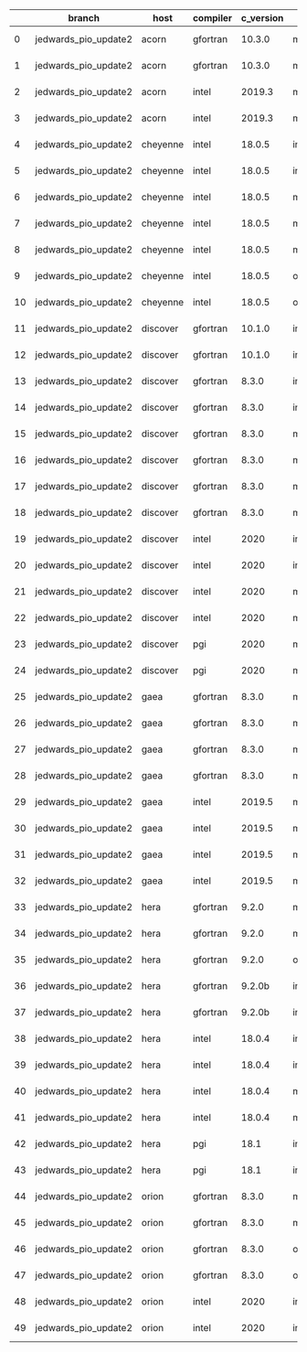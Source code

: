 |    | branch               | host     | compiler   | c_version   | mpi      | m_version   | o_g   | os     | netcdf_c   | netcdf_f   | build   | u_pass   | u_fail   | s_pass   | s_fail   | e_pass   | e_fail   |   nuopc_pass |   nuopc_fail | artifacts_hash                                                                                                                                                                 | modified                   |
|----|----------------------|----------|------------|-------------|----------|-------------|-------|--------|------------|------------|---------|----------|----------|----------|----------|----------|----------|--------------|--------------|--------------------------------------------------------------------------------------------------------------------------------------------------------------------------------|----------------------------|
|  0 | jedwards_pio_update2 | acorn    | gfortran   | 10.3.0      | mpich3   | 8.1.7       | O     | Linux  | 4.7.4      | 4.5.3      | fail    | fail     | fail     | fail     | fail     | fail     | fail     |            0 |           50 | [artifacts](https://github.com/esmf-org/esmf-test-artifacts/tree/1cd9adf214bb54c67c46600b47f930d8a9aef35a/jedwards_pio_update2/acorn/gfortran/10.3.0/O/mpich3/8.1.7)           | 2022-03-09 10:07:48.760146 |
|  1 | jedwards_pio_update2 | acorn    | gfortran   | 10.3.0      | mpich3   | 8.1.7       | g     | Linux  | 4.7.4      | 4.5.3      | fail    | fail     | fail     | fail     | fail     | fail     | fail     |            0 |           50 | [artifacts](https://github.com/esmf-org/esmf-test-artifacts/tree/622e55cfb542a017a475c6862de74e6b1f094403/jedwards_pio_update2/acorn/gfortran/10.3.0/g/mpich3/8.1.7)           | 2022-03-09 10:07:48.760140 |
|  2 | jedwards_pio_update2 | acorn    | intel      | 2019.3      | mpi      | 8.1.7       | O     | Linux  | 4.7.4      | 4.5.3      | fail    | fail     | fail     | fail     | fail     | fail     | fail     |            0 |           50 | [artifacts](https://github.com/esmf-org/esmf-test-artifacts/tree/f37d11f439660bff8c3b34ac8dd6a184cb5cc9b3/jedwards_pio_update2/acorn/intel/2019.3/O/mpi/8.1.7)                 | 2022-03-09 10:07:48.760151 |
|  3 | jedwards_pio_update2 | acorn    | intel      | 2019.3      | mpi      | 8.1.7       | g     | Linux  | 4.7.4      | 4.5.3      | fail    | fail     | fail     | fail     | fail     | fail     | fail     |            0 |           50 | [artifacts](https://github.com/esmf-org/esmf-test-artifacts/tree/9398da2b204080d6cc7abde5314fde110827b970/jedwards_pio_update2/acorn/intel/2019.3/g/mpi/8.1.7)                 | 2022-03-09 10:07:48.760115 |
|  4 | jedwards_pio_update2 | cheyenne | intel      | 18.0.5      | intelmpi | 2018.4.274  | O     | Linux  | 4.6.3      | 4.4.4      | fail    | 13647    | 0        | 49       | 0        | 80       | 0        |           50 |            0 | [artifacts](https://github.com/esmf-org/esmf-test-artifacts/tree/92d9954f2f0c6cc9ad43d4634ab7cf3ac87fc114/jedwards_pio_update2/cheyenne/intel/18.0.5/O/intelmpi/2018.4.274)    | 2022-03-09 09:09:06.212105 |
|  5 | jedwards_pio_update2 | cheyenne | intel      | 18.0.5      | intelmpi | 2018.4.274  | g     | Linux  | 4.6.3      | 4.4.4      | fail    | 13258    | 389      | 49       | 0        | 79       | 1        |           34 |           16 | [artifacts](https://github.com/esmf-org/esmf-test-artifacts/tree/c7ede6497047613261b6112a8628c83d12043133/jedwards_pio_update2/cheyenne/intel/18.0.5/g/intelmpi/2018.4.274)    | 2022-03-09 09:09:06.212119 |
|  6 | jedwards_pio_update2 | cheyenne | intel      | 18.0.5      | mpiuni   | none        | O     | Linux  | 4.8.1      | 4.5.3      | fail    | 12121    | 0        | 8        | 0        | 43       | 0        |            0 |           50 | [artifacts](https://github.com/esmf-org/esmf-test-artifacts/tree/c2a32144edf3711076278fc7792ab865482e9ab1/jedwards_pio_update2/cheyenne/intel/18.0.5/O/mpiuni/none)            | 2022-03-09 09:09:06.212110 |
|  7 | jedwards_pio_update2 | cheyenne | intel      | 18.0.5      | mpiuni   | none        | g     | Linux  | 4.8.1      | 4.5.3      | fail    | 12121    | 0        | 8        | 0        | 43       | 0        |            0 |           50 | [artifacts](https://github.com/esmf-org/esmf-test-artifacts/tree/eeebb401680f20dca576fc5bbe83f6e76f814ceb/jedwards_pio_update2/cheyenne/intel/18.0.5/g/mpiuni/none)            | 2022-03-09 09:09:06.212115 |
|  8 | jedwards_pio_update2 | cheyenne | intel      | 18.0.5      | mpt      | 2.19        | g     | Linux  | 4.6.3      | 4.4.4      | fail    | 13258    | 389      | 49       | 0        | 79       | 1        |            0 |           50 | [artifacts](https://github.com/esmf-org/esmf-test-artifacts/tree/650b5291fc9e1afa310910d9fc91060b25dc63cd/jedwards_pio_update2/cheyenne/intel/18.0.5/g/mpt/2.19)               | 2022-03-09 09:09:06.212087 |
|  9 | jedwards_pio_update2 | cheyenne | intel      | 18.0.5      | openmpi  | 3.1.4       | O     | Linux  | 4.6.3      | 4.4.4      | fail    | 13647    | 0        | 49       | 0        | 80       | 0        |           50 |            0 | [artifacts](https://github.com/esmf-org/esmf-test-artifacts/tree/cb15818af6538e0ef344a83de9cf26a80fb25235/jedwards_pio_update2/cheyenne/intel/18.0.5/O/openmpi/3.1.4)          | 2022-03-09 09:09:06.212094 |
| 10 | jedwards_pio_update2 | cheyenne | intel      | 18.0.5      | openmpi  | 3.1.4       | g     | Linux  | 4.6.3      | 4.4.4      | fail    | 13258    | 389      | 49       | 0        | 79       | 1        |           34 |           16 | [artifacts](https://github.com/esmf-org/esmf-test-artifacts/tree/ac7a67e614ebcfd634e614d901b606c51698d83a/jedwards_pio_update2/cheyenne/intel/18.0.5/g/openmpi/3.1.4)          | 2022-03-09 09:09:06.212099 |
| 11 | jedwards_pio_update2 | discover | gfortran   | 10.1.0      | intelmpi | 19.1.3.304  | O     | Linux  | N/A        | N/A        | fail    | 13632    | 15       | 49       | 0        | 80       | 0        |           50 |            0 | [artifacts](https://github.com/esmf-org/esmf-test-artifacts/tree/3c15099d7f8531411553e9f95e8e6ca3d33deacc/jedwards_pio_update2/discover/gfortran/10.1.0/O/intelmpi/19.1.3.304) | 2022-03-09 06:11:35.403594 |
| 12 | jedwards_pio_update2 | discover | gfortran   | 10.1.0      | intelmpi | 19.1.3.304  | g     | Linux  | N/A        | N/A        | fail    | 13632    | 15       | 49       | 0        | 80       | 0        |           50 |            0 | [artifacts](https://github.com/esmf-org/esmf-test-artifacts/tree/de73580c4d48b3e4ac115a8fcfcf2810e86c6799/jedwards_pio_update2/discover/gfortran/10.1.0/g/intelmpi/19.1.3.304) | 2022-03-09 06:11:35.403641 |
| 13 | jedwards_pio_update2 | discover | gfortran   | 8.3.0       | intelmpi | 19.1.3.304  | O     | Linux  | N/A        | N/A        | fail    | 13632    | 15       | 49       | 0        | 80       | 0        |           50 |            0 | [artifacts](https://github.com/esmf-org/esmf-test-artifacts/tree/f30f9c006bf19b5f8178830366ddf7dcde7df816/jedwards_pio_update2/discover/gfortran/8.3.0/O/intelmpi/19.1.3.304)  | 2022-03-09 05:11:51.703866 |
| 14 | jedwards_pio_update2 | discover | gfortran   | 8.3.0       | intelmpi | 19.1.3.304  | g     | Linux  | N/A        | N/A        | fail    | 13632    | 15       | 49       | 0        | 80       | 0        |           50 |            0 | [artifacts](https://github.com/esmf-org/esmf-test-artifacts/tree/8424f1c48d0061c35e018bf9b671844df47a9034/jedwards_pio_update2/discover/gfortran/8.3.0/g/intelmpi/19.1.3.304)  | 2022-03-09 06:11:35.403658 |
| 15 | jedwards_pio_update2 | discover | gfortran   | 8.3.0       | mpiuni   | none        | O     | Linux  | N/A        | N/A        | fail    | 12121    | 0        | 8        | 0        | 43       | 0        |            0 |           50 | [artifacts](https://github.com/esmf-org/esmf-test-artifacts/tree/14bdee0a59ccf84626223363a7b8c4e4a15abd93/jedwards_pio_update2/discover/gfortran/8.3.0/O/mpiuni/none)          | 2022-03-09 05:11:51.703854 |
| 16 | jedwards_pio_update2 | discover | gfortran   | 8.3.0       | mpiuni   | none        | g     | Linux  | N/A        | N/A        | fail    | 12121    | 0        | 8        | 0        | 43       | 0        |            0 |           50 | [artifacts](https://github.com/esmf-org/esmf-test-artifacts/tree/a986dd0b67d3f91c80c25807dc9ddabd7fbe055b/jedwards_pio_update2/discover/gfortran/8.3.0/g/mpiuni/none)          | 2022-03-09 06:11:35.403654 |
| 17 | jedwards_pio_update2 | discover | gfortran   | 8.3.0       | mpt      | 2.17        | O     | Linux  | N/A        | N/A        | fail    | 13647    | 0        | 49       | 0        | 80       | 0        |           46 |            4 | [artifacts](https://github.com/esmf-org/esmf-test-artifacts/tree/9bb8e39b2fca6c9507d8945d988060c8fda87681/jedwards_pio_update2/discover/gfortran/8.3.0/O/mpt/2.17)             | 2022-03-09 05:11:51.703791 |
| 18 | jedwards_pio_update2 | discover | gfortran   | 8.3.0       | mpt      | 2.17        | g     | Linux  | N/A        | N/A        | fail    | 13647    | 0        | 49       | 0        | 80       | 0        |           46 |            4 | [artifacts](https://github.com/esmf-org/esmf-test-artifacts/tree/2b1f6b822123f07ff853356ccc5864abc929b82d/jedwards_pio_update2/discover/gfortran/8.3.0/g/mpt/2.17)             | 2022-03-09 06:11:35.403636 |
| 19 | jedwards_pio_update2 | discover | intel      | 2020        | intelmpi | 19.1.3.304  | O     | Linux  | 4.8.0      | 4.5.4      | fail    | 13647    | 0        | 49       | 0        | 80       | 0        |           50 |            0 | [artifacts](https://github.com/esmf-org/esmf-test-artifacts/tree/7a789ada655ef2a0d7a86f917d9e2718feafafe2/jedwards_pio_update2/discover/intel/2020/O/intelmpi/19.1.3.304)      | 2022-03-09 06:11:35.403619 |
| 20 | jedwards_pio_update2 | discover | intel      | 2020        | intelmpi | 19.1.3.304  | g     | Linux  | 4.8.0      | 4.5.4      | fail    | 13258    | 389      | 49       | 0        | 79       | 1        |            0 |            0 | [artifacts](https://github.com/esmf-org/esmf-test-artifacts/tree/9fff3a8f067730a2e203270a80ba4af4f410f80a/jedwards_pio_update2/discover/intel/2020/g/intelmpi/19.1.3.304)      | 2022-03-09 06:11:35.403626 |
| 21 | jedwards_pio_update2 | discover | intel      | 2020        | mpt      | 2.17        | O     | Linux  | 4.8.0      | 4.5.4      | fail    | fail     | fail     | fail     | fail     | fail     | fail     |            0 |           50 | [artifacts](https://github.com/esmf-org/esmf-test-artifacts/tree/5a9da317a7340b00aca7d723583d760067a486b6/jedwards_pio_update2/discover/intel/2020/O/mpt/2.17)                 | 2022-03-09 05:11:51.703862 |
| 22 | jedwards_pio_update2 | discover | intel      | 2020        | mpt      | 2.17        | g     | Linux  | 4.8.0      | 4.5.4      | fail    | fail     | fail     | fail     | fail     | fail     | fail     |            0 |           50 | [artifacts](https://github.com/esmf-org/esmf-test-artifacts/tree/818930f7b1f007568f20f88fa1c4ee95fd956ec8/jedwards_pio_update2/discover/intel/2020/g/mpt/2.17)                 | 2022-03-09 06:11:35.403645 |
| 23 | jedwards_pio_update2 | discover | pgi        | 2020        | mpiuni   | none        | O     | Linux  | N/A        | N/A        | fail    | 11499    | 622      | 6        | 2        | 40       | 3        |            0 |           50 | [artifacts](https://github.com/esmf-org/esmf-test-artifacts/tree/7bbe658203975f5362d294f9ca4a129c45cfec4a/jedwards_pio_update2/discover/pgi/2020/O/mpiuni/none)                | 2022-03-09 06:11:35.403650 |
| 24 | jedwards_pio_update2 | discover | pgi        | 2020        | mpiuni   | none        | g     | Linux  | N/A        | N/A        | fail    | 11499    | 622      | 4        | 4        | 40       | 3        |            0 |           50 | [artifacts](https://github.com/esmf-org/esmf-test-artifacts/tree/d68106969edc3578d29017d25ea97b3896eca652/jedwards_pio_update2/discover/pgi/2020/g/mpiuni/none)                | 2022-03-09 07:12:44.133391 |
| 25 | jedwards_pio_update2 | gaea     | gfortran   | 8.3.0       | mpi      | 7.7.11      | O     | Unicos | 4.6.3      | 4.4.5      | fail    | 13646    | 1        | 49       | 0        | 80       | 0        |           47 |            3 | [artifacts](https://github.com/esmf-org/esmf-test-artifacts/tree/416eb70c7e1c7555420ec9a045d78002888028d3/jedwards_pio_update2/gaea/gfortran/8.3.0/O/mpi/7.7.11)               | 2022-03-09 04:12:52.028296 |
| 26 | jedwards_pio_update2 | gaea     | gfortran   | 8.3.0       | mpi      | 7.7.11      | g     | Unicos | 4.6.3      | 4.4.5      | fail    | 13257    | 390      | 49       | 0        | 79       | 1        |           31 |           19 | [artifacts](https://github.com/esmf-org/esmf-test-artifacts/tree/ab4ea8b14e9aae25ce5b34e2f08756fe339abffa/jedwards_pio_update2/gaea/gfortran/8.3.0/g/mpi/7.7.11)               | 2022-03-09 04:12:52.028317 |
| 27 | jedwards_pio_update2 | gaea     | gfortran   | 8.3.0       | mpiuni   | none        | O     | Unicos | 4.6.3      | 4.4.5      | fail    | 12121    | 0        | 8        | 0        | 43       | 0        |            0 |           50 | [artifacts](https://github.com/esmf-org/esmf-test-artifacts/tree/1f76870e11387f44c491a5a6c275e678fdf3ff20/jedwards_pio_update2/gaea/gfortran/8.3.0/O/mpiuni/none)              | 2022-03-09 04:12:52.028289 |
| 28 | jedwards_pio_update2 | gaea     | gfortran   | 8.3.0       | mpiuni   | none        | g     | Unicos | 4.6.3      | 4.4.5      | fail    | 12121    | 0        | 8        | 0        | 43       | 0        |            0 |           50 | [artifacts](https://github.com/esmf-org/esmf-test-artifacts/tree/557adc39060a0e5cc06e9e2d123dcd145b490160/jedwards_pio_update2/gaea/gfortran/8.3.0/g/mpiuni/none)              | 2022-03-09 04:12:52.028301 |
| 29 | jedwards_pio_update2 | gaea     | intel      | 2019.5      | mpi      | 7.7.11      | O     | Unicos | 4.6.3      | 4.4.5      | fail    | 13632    | 15       | 49       | 0        | 80       | 0        |           47 |            3 | [artifacts](https://github.com/esmf-org/esmf-test-artifacts/tree/4233e841a40e8977e5ad50dd47c80c22811fcd3d/jedwards_pio_update2/gaea/intel/2019.5/O/mpi/7.7.11)                 | 2022-03-09 04:12:52.028306 |
| 30 | jedwards_pio_update2 | gaea     | intel      | 2019.5      | mpi      | 7.7.11      | g     | Unicos | 4.6.3      | 4.4.5      | fail    | 13632    | 15       | 49       | 0        | 80       | 0        |           47 |            3 | [artifacts](https://github.com/esmf-org/esmf-test-artifacts/tree/86da921c35b1338fdaf05d430c5a77db4aa6545f/jedwards_pio_update2/gaea/intel/2019.5/g/mpi/7.7.11)                 | 2022-03-09 04:12:52.028322 |
| 31 | jedwards_pio_update2 | gaea     | intel      | 2019.5      | mpiuni   | none        | O     | Unicos | 4.6.3      | 4.4.5      | fail    | 12106    | 15       | 8        | 0        | 43       | 0        |            0 |           50 | [artifacts](https://github.com/esmf-org/esmf-test-artifacts/tree/d24383b80d13a303f723c0d63be018fb794feb9f/jedwards_pio_update2/gaea/intel/2019.5/O/mpiuni/none)                | 2022-03-09 04:12:52.028311 |
| 32 | jedwards_pio_update2 | gaea     | intel      | 2019.5      | mpiuni   | none        | g     | Unicos | 4.6.3      | 4.4.5      | fail    | 12106    | 15       | 8        | 0        | 43       | 0        |            0 |           50 | [artifacts](https://github.com/esmf-org/esmf-test-artifacts/tree/a2b1fc67bb2e92fde40a9d9b11a6f77fd1c81c65/jedwards_pio_update2/gaea/intel/2019.5/g/mpiuni/none)                | 2022-03-09 04:12:52.028259 |
| 33 | jedwards_pio_update2 | hera     | gfortran   | 9.2.0       | mpiuni   | none        | O     | Linux  | 4.7.2      | 4.5.2      | fail    | 12121    | 0        | 8        | 0        | 43       | 0        |            0 |           50 | [artifacts](https://github.com/esmf-org/esmf-test-artifacts/tree/eda78dc342cd98bdb054158afcbe169e4020b7f5/jedwards_pio_update2/hera/gfortran/9.2.0/O/mpiuni/none)              | 2022-03-09 05:15:13.166887 |
| 34 | jedwards_pio_update2 | hera     | gfortran   | 9.2.0       | mpiuni   | none        | g     | Linux  | 4.7.2      | 4.5.2      | fail    | 12121    | 0        | 8        | 0        | 43       | 0        |            0 |           50 | [artifacts](https://github.com/esmf-org/esmf-test-artifacts/tree/8817a8fa7f6283bf7e01a7c735e8d7b7e3a6f424/jedwards_pio_update2/hera/gfortran/9.2.0/g/mpiuni/none)              | 2022-03-09 06:14:55.705863 |
| 35 | jedwards_pio_update2 | hera     | gfortran   | 9.2.0       | openmpi  | 3.1.4       | O     | Linux  | 4.7.2      | 4.5.2      | fail    | fail     | fail     | fail     | fail     | fail     | fail     |            0 |           50 | [artifacts](https://github.com/esmf-org/esmf-test-artifacts/tree/468d0194c657732960dc8d7c15e43121d041b839/jedwards_pio_update2/hera/gfortran/9.2.0/O/openmpi/3.1.4)            | 2022-03-09 05:15:13.166826 |
| 36 | jedwards_pio_update2 | hera     | gfortran   | 9.2.0b      | intelmpi | 2020        | O     | Linux  | N/A        | N/A        | fail    | 0        | 8769     | 0        | 49       | 0        | 80       |            0 |           50 | [artifacts](https://github.com/esmf-org/esmf-test-artifacts/tree/0c7eee80d1f895a8fda4b8ff9c75343c9762a25b/jedwards_pio_update2/hera/gfortran/9.2.0b/O/intelmpi/2020)           | 2022-03-09 05:15:13.166877 |
| 37 | jedwards_pio_update2 | hera     | gfortran   | 9.2.0b      | intelmpi | 2020        | g     | Linux  | N/A        | N/A        | fail    | 0        | 8769     | 0        | 49       | 0        | 80       |            0 |           50 | [artifacts](https://github.com/esmf-org/esmf-test-artifacts/tree/df3486c952a34160daae547951d0a7a2b38f9b84/jedwards_pio_update2/hera/gfortran/9.2.0b/g/intelmpi/2020)           | 2022-03-09 06:14:55.705839 |
| 38 | jedwards_pio_update2 | hera     | intel      | 18.0.4      | intelmpi | 2018.4.274  | O     | Linux  | 4.7.0      | 4.4.5      | fail    | fail     | fail     | fail     | fail     | fail     | fail     |            0 |           50 | [artifacts](https://github.com/esmf-org/esmf-test-artifacts/tree/d2206787f1ff7a6eefe2dd7f2e6fc228b6bc746e/jedwards_pio_update2/hera/intel/18.0.4/O/intelmpi/2018.4.274)        | 2022-03-09 05:15:13.166854 |
| 39 | jedwards_pio_update2 | hera     | intel      | 18.0.4      | intelmpi | 2018.4.274  | g     | Linux  | 4.7.0      | 4.4.5      | fail    | fail     | fail     | fail     | fail     | fail     | fail     |            0 |           50 | [artifacts](https://github.com/esmf-org/esmf-test-artifacts/tree/81cfa85b45eb70adb583a49844dadaaad58b96d7/jedwards_pio_update2/hera/intel/18.0.4/g/intelmpi/2018.4.274)        | 2022-03-09 05:15:13.166904 |
| 40 | jedwards_pio_update2 | hera     | intel      | 18.0.4      | mpiuni   | none        | O     | Linux  | 4.7.0      | 4.4.5      | fail    | 12121    | 0        | 8        | 0        | 43       | 0        |            0 |           50 | [artifacts](https://github.com/esmf-org/esmf-test-artifacts/tree/45a5601cd50cbbbbbc3a5e33322018b0b60c56bf/jedwards_pio_update2/hera/intel/18.0.4/O/mpiuni/none)                | 2022-03-09 05:15:13.166882 |
| 41 | jedwards_pio_update2 | hera     | intel      | 18.0.4      | mpiuni   | none        | g     | Linux  | 4.7.0      | 4.4.5      | fail    | 12121    | 0        | 8        | 0        | 43       | 0        |            0 |           50 | [artifacts](https://github.com/esmf-org/esmf-test-artifacts/tree/25492ec1d7fa180b7f6e45f9337130eca5d43f3e/jedwards_pio_update2/hera/intel/18.0.4/g/mpiuni/none)                | 2022-03-09 05:15:13.166861 |
| 42 | jedwards_pio_update2 | hera     | pgi        | 18.1        | intelmpi | 2018.0.4    | O     | Linux  | N/A        | N/A        | fail    | fail     | fail     | fail     | fail     | fail     | fail     |            0 |           50 | [artifacts](https://github.com/esmf-org/esmf-test-artifacts/tree/60e80fc10888feeac94023ada3026e3b94216a28/jedwards_pio_update2/hera/pgi/18.1/O/intelmpi/2018.0.4)              | 2022-03-09 07:16:23.150928 |
| 43 | jedwards_pio_update2 | hera     | pgi        | 18.1        | intelmpi | 2018.0.4    | g     | Linux  | N/A        | N/A        | fail    | fail     | fail     | fail     | fail     | fail     | fail     |            0 |           50 | [artifacts](https://github.com/esmf-org/esmf-test-artifacts/tree/370f41184ed6ab010500116a4781051be6bb4250/jedwards_pio_update2/hera/pgi/18.1/g/intelmpi/2018.0.4)              | 2022-03-09 07:16:23.150902 |
| 44 | jedwards_pio_update2 | orion    | gfortran   | 8.3.0       | mpiuni   | none        | O     | Linux  | 4.7.4      | 4.5.3      | fail    | 12121    | 0        | 8        | 0        | 43       | 0        |            0 |           50 | [artifacts](https://github.com/esmf-org/esmf-test-artifacts/tree/d0292b5f01786af972dfb120a86a7594df6043ce/jedwards_pio_update2/orion/gfortran/8.3.0/O/mpiuni/none)             | 2022-03-09 09:19:13.703544 |
| 45 | jedwards_pio_update2 | orion    | gfortran   | 8.3.0       | mpiuni   | none        | g     | Linux  | 4.7.4      | 4.5.3      | fail    | 12121    | 0        | 8        | 0        | 43       | 0        |            0 |           50 | [artifacts](https://github.com/esmf-org/esmf-test-artifacts/tree/aedfa957dee1ca393188fe7e160e1364c05d702f/jedwards_pio_update2/orion/gfortran/8.3.0/g/mpiuni/none)             | 2022-03-09 09:19:13.703548 |
| 46 | jedwards_pio_update2 | orion    | gfortran   | 8.3.0       | openmpi  | 4.0.2       | O     | Linux  | 4.7.4      | 4.5.3      | fail    | 13647    | 0        | 49       | 0        | 80       | 0        |           50 |            0 | [artifacts](https://github.com/esmf-org/esmf-test-artifacts/tree/f4a23caf5c69498b8182341430319116ad0db6ce/jedwards_pio_update2/orion/gfortran/8.3.0/O/openmpi/4.0.2)           | 2022-03-09 09:19:13.703512 |
| 47 | jedwards_pio_update2 | orion    | gfortran   | 8.3.0       | openmpi  | 4.0.2       | g     | Linux  | 4.7.4      | 4.5.3      | fail    | 13258    | 389      | 49       | 0        | 79       | 1        |           34 |           16 | [artifacts](https://github.com/esmf-org/esmf-test-artifacts/tree/10afe3904a50184d3b6b8deeb5b7a15f5fd0eb0a/jedwards_pio_update2/orion/gfortran/8.3.0/g/openmpi/4.0.2)           | 2022-03-09 09:19:13.703553 |
| 48 | jedwards_pio_update2 | orion    | intel      | 2020        | intelmpi | 2020.2      | O     | Linux  | 4.7.4      | 4.5.3      | fail    | fail     | fail     | fail     | fail     | fail     | fail     |            0 |            0 | [artifacts](https://github.com/esmf-org/esmf-test-artifacts/tree/5a1ef5fdbf3591c000a7b003aa29425e93eb548d/jedwards_pio_update2/orion/intel/2020/O/intelmpi/2020.2)             | 2022-03-09 09:19:13.703558 |
| 49 | jedwards_pio_update2 | orion    | intel      | 2020        | intelmpi | 2020.2      | g     | Linux  | 4.7.4      | 4.5.3      | fail    | fail     | fail     | fail     | fail     | fail     | fail     |            0 |            0 | [artifacts](https://github.com/esmf-org/esmf-test-artifacts/tree/832a8af31c0c350c2f4170a2b3b4e42b0cf010c5/jedwards_pio_update2/orion/intel/2020/g/intelmpi/2020.2)             | 2022-03-09 09:19:13.703537 |